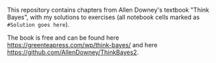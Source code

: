This repository contains chapters from Allen Downey's textbook "Think Bayes", with my solutions to exercises (all notebook cells marked as `#Solution goes here`).

The book is free and can be found here https://greenteapress.com/wp/think-bayes/ and here https://github.com/AllenDowney/ThinkBayes2.

